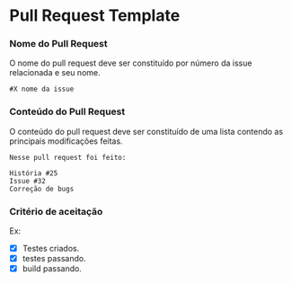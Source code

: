 # Pull Request Template

### Nome do Pull Request

O nome do pull request deve ser constituído por número da issue relacionada e seu nome.

```
#X nome da issue
```

### Conteúdo do Pull Request

O conteúdo do pull request deve ser constituído de uma lista contendo as principais modificações feitas.

```
Nesse pull request foi feito:

História #25
Issue #32
Correção de bugs
```

### Critério de aceitação

Ex:
- [x] Testes criados.
- [x] testes passando.
- [x] build passando.
